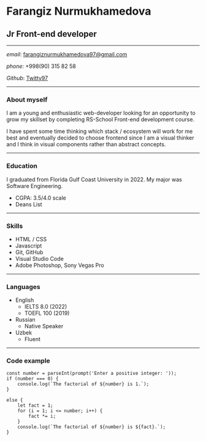 # **Farangiz Nurmukhamedova**


## Jr Front-end developer

*****

_email_: farangiznurmukhamedova97@gmail.com

_phone_: +998(90) 315 82 58

_Github_: [Twitty97](https://github.com/Twitty97)

*****

### **About myself**

I am a young and enthusiastic web-developer looking for an opportunity to grow my skillset by completing RS-School Front-end development course. 

I have spent some time thinking which stack / ecosystem will work for me best and eventually decided to choose frontend since I am a visual thinker and I think in visual components rather than abstract concepts. 

****
### **Education**

I graduated from Florida Gulf Coast University in 2022. My major was Software Engineering. 
* CGPA: 3.5/4.0 scale
* Deans List 

****
### **Skills**

* HTML / CSS
* Javascript 
* Git, GitHub
* Visual Studio Code
* Adobe Photoshop, Sony Vegas Pro

****

### **Languages**

* English      
   + IELTS 8.0 (2022)
   + TOEFL 100 (2019)
* Russian     
   + Native Speaker
* Uzbek    
   + Fluent

****
### **Code example**
```
const number = parseInt(prompt('Enter a positive integer: '));
if (number === 0) {
    console.log(`The factorial of ${number} is 1.`);
}

else {
    let fact = 1;
    for (i = 1; i <= number; i++) {
        fact *= i;
    }
    console.log(`The factorial of ${number} is ${fact}.`);
}
 
``` 